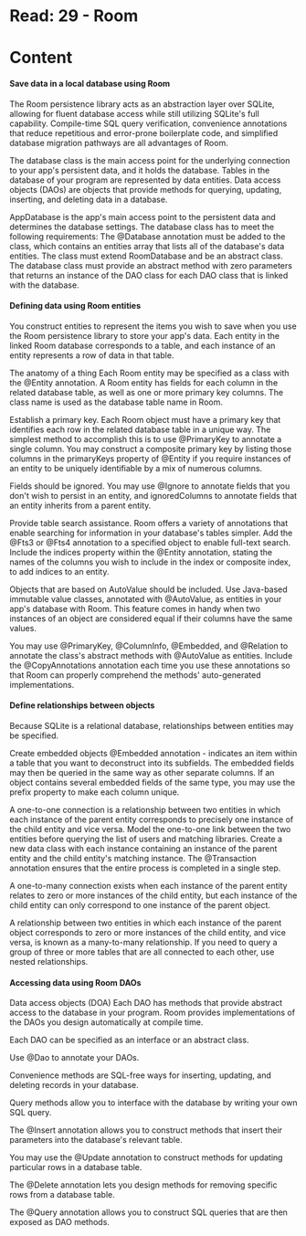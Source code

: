 # Read: 29 - Room  

# Content  

#### Save data in a local database using Room  

The Room persistence library acts as an abstraction layer over SQLite, allowing for fluent database access while still utilizing SQLite's full capability. Compile-time
SQL query verification, convenience annotations that reduce repetitious and error-prone boilerplate code, and simplified database migration pathways are all advantages
of Room.  

The database class is the main access point for the underlying connection to your app's persistent data, and it holds the database. Tables in the
database of your program are represented by data entities. Data access objects (DAOs) are objects that provide methods for querying, updating, inserting,
and deleting data in a database.  

AppDatabase is the app's main access point to the persistent data and determines the database settings. The database class has to meet the following requirements:
The @Database annotation must be added to the class, which contains an entities array that lists all of the database's data entities. The class must extend
RoomDatabase and be an abstract class. The database class must provide an abstract method with zero parameters that returns an instance of the DAO class for each
DAO class that is linked with the database.  

#### Defining data using Room entities  

You construct entities to represent the items you wish to save when you use the Room persistence library to store your app's data. Each entity in the linked Room
database corresponds to a table, and each instance of an entity represents a row of data in that table.  

The anatomy of a thing Each Room entity may be specified as a class with the @Entity annotation. A Room entity has fields for each column in the related database
table, as well as one or more primary key columns. The class name is used as the database table name in Room.  

Establish a primary key. Each Room object must have a primary key that identifies each row in the related database table in a unique way. The simplest method to
accomplish this is to use @PrimaryKey to annotate a single column. You may construct a composite primary key by listing those columns in the primaryKeys property
of @Entity if you require instances of an entity to be uniquely identifiable by a mix of numerous columns.  

Fields should be ignored. You may use @Ignore to annotate fields that you don't wish to persist in an entity, and ignoredColumns to annotate fields that an entity
inherits from a parent entity.  

Provide table search assistance. Room offers a variety of annotations that enable searching for information in your database's tables simpler. Add the @Fts3
or @Fts4 annotation to a specified object to enable full-text search. Include the indices property within the @Entity annotation, stating the names of the columns
you wish to include in the index or composite index, to add indices to an entity.  

Objects that are based on AutoValue should be included. Use Java-based immutable value classes, annotated with @AutoValue, as entities in your app's database
with Room. This feature comes in handy when two instances of an object are considered equal if their columns have the same values.  

You may use @PrimaryKey, @ColumnInfo, @Embedded, and @Relation to annotate the class's abstract methods with @AutoValue as entities. Include the @CopyAnnotations
annotation each time you use these annotations so that Room can properly comprehend the methods' auto-generated implementations.  

#### Define relationships between objects
Because SQLite is a relational database, relationships between entities may be specified.

Create embedded objects @Embedded annotation - indicates an item within a table that you want to deconstruct into its subfields. The embedded fields may then be
queried in the same way as other separate columns. If an object contains several embedded fields of the same type, you may use the prefix property to make each column
unique.  

A one-to-one connection is a relationship between two entities in which each instance of the parent entity corresponds to precisely one instance of the child entity
and vice versa. Model the one-to-one link between the two entities before querying the list of users and matching libraries. Create a new data class with each instance
containing an instance of the parent entity and the child entity's matching instance. The @Transaction annotation ensures that the entire process is completed in
a single step.  

A one-to-many connection exists when each instance of the parent entity relates to zero or more instances of the child entity, but each instance of the child entity
can only correspond to one instance of the parent object.  

A relationship between two entities in which each instance of the parent object corresponds to zero or more instances of the child entity, and vice versa, is known
as a many-to-many relationship. If you need to query a group of three or more tables that are all connected to each other, use nested relationships.  

#### Accessing data using Room DAOs
Data access objects (DOA) Each DAO has methods that provide abstract access to the database in your program. Room provides implementations of the DAOs you design
automatically at compile time.  

Each DAO can be specified as an interface or an abstract class.  

Use @Dao to annotate your DAOs.  

Convenience methods are SQL-free ways for inserting, updating, and deleting records in your database.  

Query methods allow you to interface with the database by writing your own SQL query.  

The @Insert annotation allows you to construct methods that insert their parameters into the database's relevant table.  

You may use the @Update annotation to construct methods for updating particular rows in a database table.  

The @Delete annotation lets you design methods for removing specific rows from a database table.  

The @Query annotation allows you to construct SQL queries that are then exposed as DAO methods.

